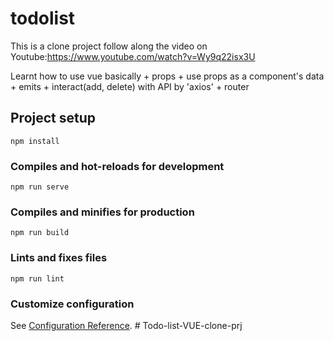 # todolist
This is a clone project follow along the video on Youtube:https://www.youtube.com/watch?v=Wy9q22isx3U

Learnt how to use vue basically
    + props
    + use props as a component's data
    + emits
    + interact(add, delete) with API by 'axios'
    + router

## Project setup
```
npm install
```

### Compiles and hot-reloads for development
```
npm run serve
```

### Compiles and minifies for production
```
npm run build
```

### Lints and fixes files
```
npm run lint
```

### Customize configuration
See [Configuration Reference](https://cli.vuejs.org/config/).
#   T o d o - l i s t - V U E - c l o n e - p r j  
 